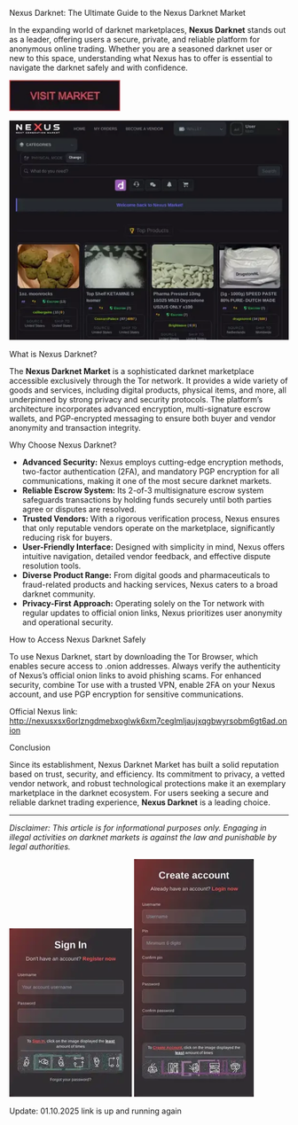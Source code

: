 Nexus Darknet: The Ultimate Guide to the Nexus Darknet Market

In the expanding world of darknet marketplaces, **Nexus Darknet** stands out as a leader, offering users a secure, private, and reliable platform for anonymous online trading. Whether you are a seasoned darknet user or new to this space, understanding what Nexus has to offer is essential to navigate the darknet safely and with confidence.

[<img src="/vendor/summary.webp" width="200">](http://nexusxsx6orlzngdmebxoglwk6xm7ceglmljaujxqgbwyrsobm6gt6ad.onion)

<a href="http://nexusxsx6orlzngdmebxoglwk6xm7ceglmljaujxqgbwyrsobm6gt6ad.onion"><img src="/vendor/sheet.webp" alt="image" style="max-width: 100%;"></a>


What is Nexus Darknet?

The **Nexus Darknet Market** is a sophisticated darknet marketplace accessible exclusively through the Tor network. It provides a wide variety of goods and services, including digital products, physical items, and more, all underpinned by strong privacy and security protocols. The platform’s architecture incorporates advanced encryption, multi-signature escrow wallets, and PGP-encrypted messaging to ensure both buyer and vendor anonymity and transaction integrity.

Why Choose Nexus Darknet?

- **Advanced Security:** Nexus employs cutting-edge encryption methods, two-factor authentication (2FA), and mandatory PGP encryption for all communications, making it one of the most secure darknet markets.
- **Reliable Escrow System:** Its 2-of-3 multisignature escrow system safeguards transactions by holding funds securely until both parties agree or disputes are resolved.
- **Trusted Vendors:** With a rigorous verification process, Nexus ensures that only reputable vendors operate on the marketplace, significantly reducing risk for buyers.
- **User-Friendly Interface:** Designed with simplicity in mind, Nexus offers intuitive navigation, detailed vendor feedback, and effective dispute resolution tools.
- **Diverse Product Range:** From digital goods and pharmaceuticals to fraud-related products and hacking services, Nexus caters to a broad darknet community.
- **Privacy-First Approach:** Operating solely on the Tor network with regular updates to official onion links, Nexus prioritizes user anonymity and operational security.

How to Access Nexus Darknet Safely

To use Nexus Darknet, start by downloading the Tor Browser, which enables secure access to .onion addresses. Always verify the authenticity of Nexus’s official onion links to avoid phishing scams. For enhanced security, combine Tor use with a trusted VPN, enable 2FA on your Nexus account, and use PGP encryption for sensitive communications.

Official Nexus link: http://nexusxsx6orlzngdmebxoglwk6xm7ceglmljaujxqgbwyrsobm6gt6ad.onion

Conclusion

Since its establishment, Nexus Darknet Market has built a solid reputation based on trust, security, and efficiency. Its commitment to privacy, a vetted vendor network, and robust technological protections make it an exemplary marketplace in the darknet ecosystem. For users seeking a secure and reliable darknet trading experience, **Nexus Darknet** is a leading choice.

---
*Disclaimer: This article is for informational purposes only. Engaging in illegal activities on darknet markets is against the law and punishable by legal authorities.*

<a href="http://nexusxsx6orlzngdmebxoglwk6xm7ceglmljaujxqgbwyrsobm6gt6ad.onion"><img src="/vendor/capture.webp" style="max-width: 100%;"></a>
<a href="http://nexusxsx6orlzngdmebxoglwk6xm7ceglmljaujxqgbwyrsobm6gt6ad.onion"><img src="/vendor/edge.webp" style="max-width: 100%;"></a>





Update:  01.10.2025 link is up and running again
